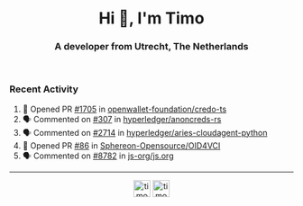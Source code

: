<h1 align="center">Hi 👋, I'm Timo</h1>
<h3 align="center">A developer from Utrecht, The Netherlands</h3>
<br/>
<!-- https://github.com/rahuldkjain/github-profile-readme-generator --!>

<!--  <p align="left"><img src="https://github-readme-stats.vercel.app/api?username=timoglastra&show_icons=true&count_private=true&" alt="timoglastra" /></p> --!>

<!--
Github language stats
<p align="left"><img src="https://github-readme-stats.vercel.app/api/top-langs/?username=timoglastra&layout=compact" alt="timoglastra" /><p>
-->

<!-- Codestats language stats -->
<!-- <p align="left"><img src="https://codestats-readme.vercel.app/api/top-langs/?username=timoglastra&layout=compact&language_count=12" alt="timoglastra" /><p>    --!>
  
<h3>Recent Activity</h3>

<!--START_SECTION:activity-->
1. 💪 Opened PR [#1705](https://github.com/openwallet-foundation/credo-ts/pull/1705) in [openwallet-foundation/credo-ts](https://github.com/openwallet-foundation/credo-ts)
2. 🗣 Commented on [#307](https://github.com/hyperledger/anoncreds-rs/issues/307#issuecomment-1907203691) in [hyperledger/anoncreds-rs](https://github.com/hyperledger/anoncreds-rs)
3. 🗣 Commented on [#2714](https://github.com/hyperledger/aries-cloudagent-python/issues/2714#issuecomment-1907200425) in [hyperledger/aries-cloudagent-python](https://github.com/hyperledger/aries-cloudagent-python)
4. 💪 Opened PR [#86](https://github.com/Sphereon-Opensource/OID4VCI/pull/86) in [Sphereon-Opensource/OID4VCI](https://github.com/Sphereon-Opensource/OID4VCI)
5. 🗣 Commented on [#8782](https://github.com/js-org/js.org/pull/8782#issuecomment-1905296311) in [js-org/js.org](https://github.com/js-org/js.org)
<!--END_SECTION:activity-->

---

<p align="center">
<a href="https://twitter.com/timoglastra" target="blank"><img align="center" src="https://cdn.jsdelivr.net/npm/simple-icons@3.0.1/icons/twitter.svg" alt="timoglastra" height="30" width="30" /></a>
<a href="https://linkedin.com/in/timoglastra" target="blank"><img align="center" src="https://cdn.jsdelivr.net/npm/simple-icons@3.0.1/icons/linkedin.svg" alt="timoglastra" height="30" width="30" /></a>
</p>



